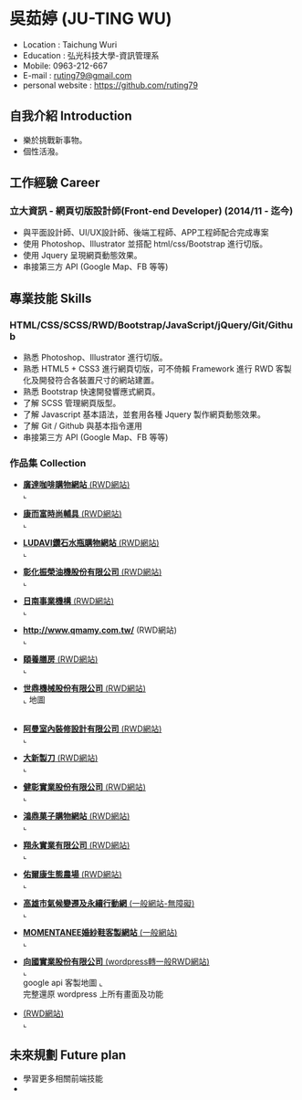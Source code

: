 # 吳茹婷 (JU-TING WU)

* Location : Taichung Wuri
* Education : 弘光科技大學-資訊管理系
* Mobile: 0963-212-667
* E-mail : ruting79@gmail.com
* personal website : https://github.com/ruting79

## 自我介紹 Introduction

* 樂於挑戰新事物。
* 個性活潑。

## 工作經驗 Career

### 立大資訊 - 網頁切版設計師(Front-end Developer) (2014/11 - 迄今)

* 與平面設計師、UI/UX設計師、後端工程師、APP工程師配合完成專案
* 使用 Photoshop、Illustrator 並搭配 html/css/Bootstrap 進行切版。
* 使用 Jquery 呈現網頁動態效果。
* 串接第三方 API (Google Map、FB 等等)

## 專業技能 Skills

### HTML/CSS/SCSS/RWD/Bootstrap/JavaScript/jQuery/Git/Github

* 熟悉 Photoshop、Illustrator 進行切版。
* 熟悉 HTML5 + CSS3 進行網頁切版，可不倚賴 Framework 進行 RWD 客製化及開發符合各裝置尺寸的網站建置。
* 熟悉 Bootstrap 快速開發響應式網頁。
* 了解 SCSS 管理網頁版型。
* 了解 Javascript 基本語法，並套用各種 Jquery 製作網頁動態效果。
* 了解 Git / Github 與基本指令運用
* 串接第三方 API (Google Map、FB 等等)

### 作品集 Collection
- <a href="http://www.coffeecenter.com.tw/new/tw_index.asp" target="_blank"><B>廣達咖啡購物網站</B> (RWD網站)</a> <BR>
  ⌞ <BR>
  
- <a href="http://www.comfort-mobility.com/en_index.php" target="_blank"><B>康而富時尚輔具</B> (RWD網站)</a> <BR>
  ⌞ <BR>
  
- <a href="http://www.ludavi.com.tw/tw_index.asp" target="_blank"><B>LUDAVI鑽石水瓶購物網站</B> (RWD網站)</a> <BR>
  ⌞ <BR>

- <a href="http://www.chenying.com.tw/" target="_blank"><B>彰化振榮油機股份有限公司</B> (RWD網站)</a> <BR>
  ⌞ <BR>
  
- <a href="http://www.southern.com.tw/" target="_blank"><B>日南事業機構</B> (RWD網站)</a> <BR>
  ⌞ <BR>
  
- <a href="Qmamy俏媽咪購物商城" target="_blank"><B>http://www.qmamy.com.tw/</B> (RWD網站)</a> <BR>
  ⌞ <BR>
  
- <a href="http://www.yi-yang.tw/" target="_blank"><B>頤養膳房</B> (RWD網站)</a> <BR>
  ⌞ <BR>  
  
- <a href="http://www.steedmachinery.com.tw/" target="_blank"><B>世鼎機械股份有限公司</B> (RWD網站)</a> <BR>
  ⌞ 地圖<BR>  
  
- <a href="http://www.aman.com.tw/" target="_blank"><B>阿曼室內裝修設計有限公司</B> (RWD網站)</a> <BR>
  ⌞ <BR>  
  
- <a href="http://www.dahshin.com.tw/" target="_blank"><B>大新製刀</B> (RWD網站)</a> <BR>
  ⌞ <BR>  
  
- <a href="http://www.rocktone.com.tw/" target="_blank"><B>健彰實業股份有限公司</B> (RWD網站)</a> <BR>
  ⌞ <BR>  
  
- <a href="http://www.idodo.tw/" target="_blank"><B>鴻鼎菓子購物網站</B> (RWD網站)</a> <BR>
  ⌞ <BR> 
  
- <a href="http://sefraspring.com/" target="_blank"><B>翔永實業有限公司</B> (RWD網站)</a> <BR>
  ⌞ <BR> 
  
- <a href="http://www.qmammy.com.tw/F_index.aspx" target="_blank"><B>佑爾康生態農場</B> (RWD網站)</a> <BR>
  ⌞ <BR> 
  
- <a href="http://khsclimatechange.com" target="_blank"><B>高雄市氣候變遷及永續行動網</B> (一般網站-無障礙)</a> <BR>
  ⌞ <BR> 
  
- <a href="http://test1.global-trade.com.tw/tw_index.asp" target="_blank"><B>MOMENTANEE婚紗鞋客製網站</B> (一般網站)</a> <BR>
  ⌞ <BR> 
  
- <a href="http://www.shingkaoair.com.tw/" target="_blank"><B>向國實業股份有限公司</B> (wordpress轉一般RWD網站)</a> <BR>
  ⌞ <BR> google api 客製地圖
  ⌞ <BR> 完整還原 wordpress 上所有畫面及功能
  
- <a href="#" target="_blank"><B></B> (RWD網站)</a> <BR>
  ⌞ <BR>

## 未來規劃 Future plan
 * 學習更多相關前端技能
 * 
